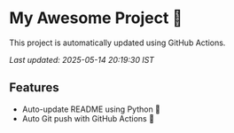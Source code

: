 # My Awesome Project 🚀

This project is automatically updated using GitHub Actions.

_Last updated: 2025-05-14 20:19:30 IST_

## Features
- Auto-update README using Python 🐍
- Auto Git push with GitHub Actions 🤖
